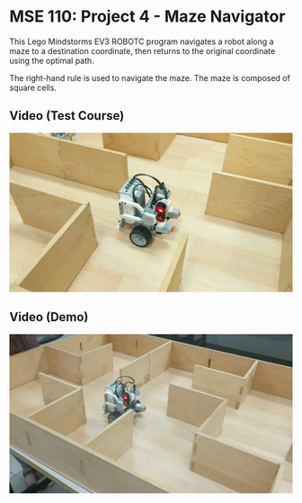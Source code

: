 # MSE 110: Project 4 - Maze Navigator

This Lego Mindstorms EV3 ROBOTC program navigates a robot along a maze to a destination coordinate, then returns to the original coordinate using the optimal path.

The right-hand rule is used to navigate the maze. The maze is composed of square cells.

## Video (Test Course)

[![Video: Test Course](img/video-test-course.png)](https://www.youtube.com/watch?v=hmYneoryDFs)

## Video (Demo)

[![Video: Demo](img/video-demo.png)](https://www.youtube.com/watch?v=-XPf4i26D1A)
